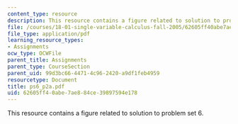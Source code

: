 ```yaml
---
content_type: resource
description: This resource contains a figure related to solution to problem set 6.
file: /courses/18-01-single-variable-calculus-fall-2005/62605ff40abe7ae884ce39897594e178_ps6_p2a.pdf
file_type: application/pdf
learning_resource_types:
- Assignments
ocw_type: OCWFile
parent_title: Assignments
parent_type: CourseSection
parent_uid: 99d3bc66-4471-4c96-2420-a9df1feb4959
resourcetype: Document
title: ps6_p2a.pdf
uid: 62605ff4-0abe-7ae8-84ce-39897594e178
---
```

This resource contains a figure related to solution to problem set 6.

